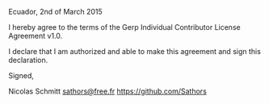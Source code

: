 Ecuador, 2nd of March 2015

I hereby agree to the terms of the Gerp Individual Contributor License
Agreement v1.0.

I declare that I am authorized and able to make this agreement and sign this
declaration.

Signed,

Nicolas Schmitt sathors@free.fr https://github.com/Sathors
